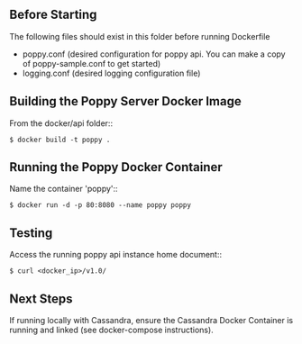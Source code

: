 Before Starting
---------------

The following files should exist in this folder before running Dockerfile
* poppy.conf (desired configuration for poppy api.  You can make a copy of poppy-sample.conf to get started)
* logging.conf (desired logging configuration file)



Building the Poppy Server Docker Image
--------------------------------------

From the docker/api folder::

    $ docker build -t poppy .


Running the Poppy Docker Container
--------------------------------------

Name the container 'poppy'::

    $ docker run -d -p 80:8080 --name poppy poppy


Testing
--------

Access the running poppy api instance home document::

    $ curl <docker_ip>/v1.0/


Next Steps
----------

If running locally with Cassandra, ensure the Cassandra Docker Container is running and linked (see docker-compose instructions).